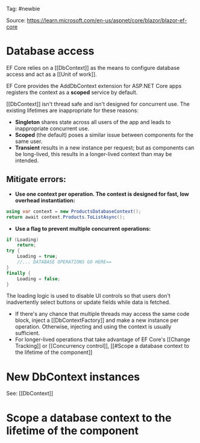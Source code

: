Tag: #newbie

Source: https://learn.microsoft.com/en-us/aspnet/core/blazor/blazor-ef-core

# Database access

EF Core relies on a [[DbContext]] as the means to configure database access and act as a [[Unit of work]].

EF Core provides the AddDbContext extension for ASP.NET Core apps registers the context as a **scoped** service by default.

[[DbContext]] isn't thread safe and isn't designed for concurrent use. The existing lifetimes are inappropriate for these reasons:

- **Singleton** shares state across all users of the app and leads to inappropriate concurrent use.
- **Scoped** (the default) poses a similar issue between components for the same user.
- **Transient** results in a new instance per request; but as components can be long-lived, this results in a longer-lived context than may be intended.

## Mitigate errors:

- **Use one context per operation. The context is designed for fast, low overhead instantiation:**
```C#
using var context = new ProductsDatabaseContext();
return await context.Products.ToListAsync();
```
- **Use a flag to prevent multiple concurrent operations:**

```C#
if (Loading)
    return;
try {
    Loading = true;
    //... DATABASE OPERATIONS GO HERE==
}
finally {
    Loading = false;
}
```
The loading logic is used to disable UI controls so that users don't inadvertently select buttons or update fields while data is fetched.
- If there's any chance that multiple threads may access the same code block, inject a [[DbContextFactory]] and make a new instance per operation. Otherwise, injecting and using the context is usually sufficient.
- For longer-lived operations that take advantage of EF Core's [[Change Tracking]] or [[Concurrency control]], [[#Scope a database context to the lifetime of the component]]

# New DbContext instances
See: [[DbContext]]

# Scope a database context to the lifetime of the component